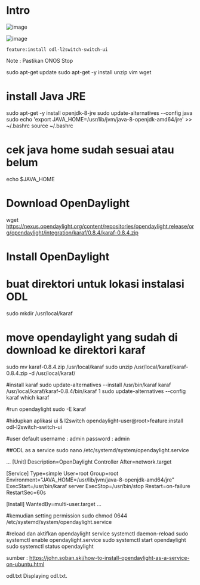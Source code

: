 # Intro

![image](https://github.com/C191068/Ali_PortConflict/assets/89090776/21622658-2cc8-4832-ae5d-b0320b6bf47d)

![image](https://github.com/C191068/Ali_PortConflict/assets/89090776/40f96efd-a527-4769-8f13-6b37ded62e43)

```
feature:install odl-l2switch-switch-ui

```



Note : Pastikan ONOS Stop

sudo apt-get update
sudo apt-get -y install unzip vim wget

# install Java JRE
sudo apt-get -y install openjdk-8-jre
sudo update-alternatives --config java
sudo echo 'export JAVA_HOME=/usr/lib/jvm/java-8-openjdk-amd64/jre' >> ~/.bashrc
source ~/.bashrc

# cek java home sudah sesuai atau belum
echo $JAVA_HOME

# Download OpenDaylight
wget https://nexus.opendaylight.org/content/repositories/opendaylight.release/org/opendaylight/integration/karaf/0.8.4/karaf-0.8.4.zip

# Install OpenDaylight
# buat direktori untuk lokasi instalasi ODL
sudo mkdir /usr/local/karaf

# move opendaylight yang sudah di download ke direktori karaf
sudo mv karaf-0.8.4.zip /usr/local/karaf
sudo unzip /usr/local/karaf/karaf-0.8.4.zip -d /usr/local/karaf/

#install karaf
sudo update-alternatives --install /usr/bin/karaf karaf /usr/local/karaf/karaf-0.8.4/bin/karaf 1
sudo update-alternatives --config karaf
which karaf

#run opendaylight
sudo -E karaf

#hidupkan aplikasi ui & l2switch
opendaylight-user@root>feature:install odl-l2switch-switch-ui

#user default 
username : admin
password : admin

##ODL as a service
sudo nano /etc/systemd/system/opendaylight.service

...
[Unit]
Description=OpenDaylight Controller
After=network.target

[Service]
Type=simple
User=root
Group=root
Environment="JAVA_HOME=/usr/lib/jvm/java-8-openjdk-amd64/jre"
ExecStart=/usr/bin/karaf server
ExecStop=/usr/bin/stop
Restart=on-failure
RestartSec=60s

[Install]
WantedBy=multi-user.target
...

#kemudian setting permission
sudo chmod 0644 /etc/systemd/system/opendaylight.service

#reload dan aktifkan opendaylight service
systemctl daemon-reload
sudo systemctl enable opendaylight.service
sudo systemctl start opendaylight
sudo systemctl status opendaylight


sumber : https://john.soban.ski/how-to-install-opendaylight-as-a-service-on-ubuntu.html




odl.txt
Displaying odl.txt.

